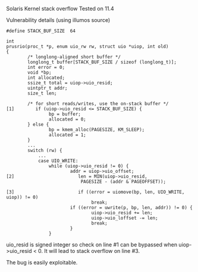 Solaris Kernel stack overflow
Tested on 11.4

Vulnerability details (using illumos source)
```
#define STACK_BUF_SIZE  64

int
prusrio(proc_t *p, enum uio_rw rw, struct uio *uiop, int old)
{
        /* longlong-aligned short buffer */
        longlong_t buffer[STACK_BUF_SIZE / sizeof (longlong_t)];
        int error = 0;
        void *bp;
        int allocated;
        ssize_t total = uiop->uio_resid;
        uintptr_t addr;
        size_t len;

        /* for short reads/writes, use the on-stack buffer */
[1]        if (uiop->uio_resid <= STACK_BUF_SIZE) {
                bp = buffer;
                allocated = 0;
        } else {
                bp = kmem_alloc(PAGESIZE, KM_SLEEP);
                allocated = 1;
        }
		...
		switch (rw) {
			...
			case UIO_WRITE:
                while (uiop->uio_resid != 0) {
                        addr = uiop->uio_offset;
[2]                        len = MIN(uiop->uio_resid,
                            PAGESIZE - (addr & PAGEOFFSET));

[3]                        if ((error = uiomove(bp, len, UIO_WRITE, uiop)) != 0)
                                break;
                        if ((error = uwrite(p, bp, len, addr)) != 0) {
                                uiop->uio_resid += len;
                                uiop->uio_loffset -= len;
                                break;
                        }
                }
```
uio_resid is signed integer so check on line #1 can be bypassed when uiop->uio_resid < 0.
It will lead to stack overflow on line #3.


The bug is easily exploitable.
